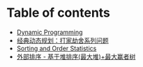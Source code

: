 # Table of contents

* [Dynamic Programming](README.md)
* [经典动态规划：打家劫舍系列问题](jing-dian-dong-tai-gui-hua-da-jia-jie-she-xi-lie-wen-ti.md)
* [Sorting and Order Statistics](sorting-and-order-statistics.md)
* [外部排序 - 基于堆排序\(最大堆\)+最大赢者树](untitled.md)

